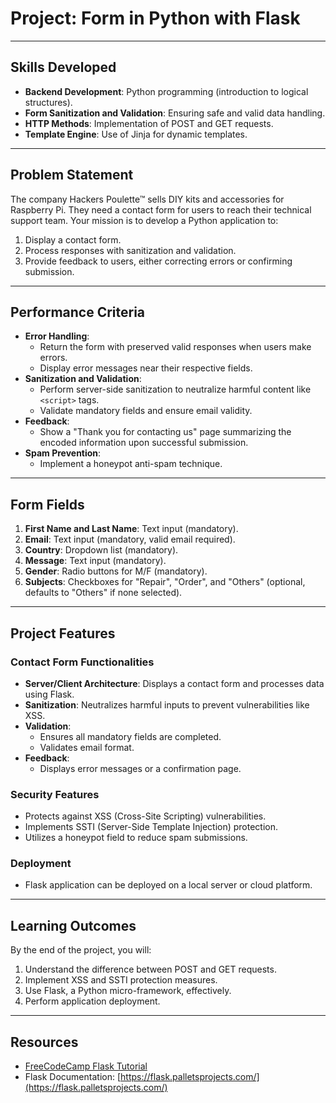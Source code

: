 # Project: Form in Python with Flask

---

## Skills Developed
- **Backend Development**: Python programming (introduction to logical structures).
- **Form Sanitization and Validation**: Ensuring safe and valid data handling.
- **HTTP Methods**: Implementation of POST and GET requests.
- **Template Engine**: Use of Jinja for dynamic templates.

---

## Problem Statement
The company Hackers Poulette™ sells DIY kits and accessories for Raspberry Pi. They need a contact form for users to reach their technical support team. Your mission is to develop a Python application to:

1. Display a contact form.
2. Process responses with sanitization and validation.
3. Provide feedback to users, either correcting errors or confirming submission.

---

## Performance Criteria
- **Error Handling**:
  - Return the form with preserved valid responses when users make errors.
  - Display error messages near their respective fields.
- **Sanitization and Validation**:
  - Perform server-side sanitization to neutralize harmful content like `<script>` tags.
  - Validate mandatory fields and ensure email validity.
- **Feedback**:
  - Show a "Thank you for contacting us" page summarizing the encoded information upon successful submission.
- **Spam Prevention**:
  - Implement a honeypot anti-spam technique.

---

## Form Fields
1. **First Name and Last Name**: Text input (mandatory).
2. **Email**: Text input (mandatory, valid email required).
3. **Country**: Dropdown list (mandatory).
4. **Message**: Text input (mandatory).
5. **Gender**: Radio buttons for M/F (mandatory).
6. **Subjects**: Checkboxes for "Repair", "Order", and "Others" (optional, defaults to "Others" if none selected).

---

## Project Features
### Contact Form Functionalities
- **Server/Client Architecture**: Displays a contact form and processes data using Flask.
- **Sanitization**: Neutralizes harmful inputs to prevent vulnerabilities like XSS.
- **Validation**:
  - Ensures all mandatory fields are completed.
  - Validates email format.
- **Feedback**:
  - Displays error messages or a confirmation page.

### Security Features
- Protects against XSS (Cross-Site Scripting) vulnerabilities.
- Implements SSTI (Server-Side Template Injection) protection.
- Utilizes a honeypot field to reduce spam submissions.

### Deployment
- Flask application can be deployed on a local server or cloud platform.

---

## Learning Outcomes
By the end of the project, you will:
1. Understand the difference between POST and GET requests.
2. Implement XSS and SSTI protection measures.
3. Use Flask, a Python micro-framework, effectively.
4. Perform application deployment.

---

## Resources
- [FreeCodeCamp Flask Tutorial](https://www.youtube.com/watch?v=Qr4QMBUPxWo)
- Flask Documentation: [https://flask.palletsprojects.com/](https://flask.palletsprojects.com/)


